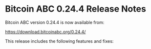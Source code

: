 # Bitcoin ABC 0.24.4 Release Notes

Bitcoin ABC version 0.24.4 is now available from:

  <https://download.bitcoinabc.org/0.24.4/>

This release includes the following features and fixes:
